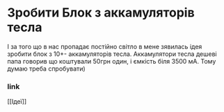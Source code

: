 # Зробити Блок з аккамуляторів тесла
І за того що в нас пропадає постійно світло в мене зявилась ідея зробити блок з 10+- аккамуляторів тесла.
Аккамулятори тесла дешеві папа говорив що коштували 50грн один, і ємкість біля 3500 мА. Тому думаю треба спробувати)
### link
[[Ідеї]]